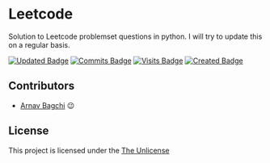 # Leetcode
Solution to Leetcode problemset questions in python. I will try to update this on a regular basis.

[![Updated Badge](https://badges.pufler.dev/updated/thewires2/Leetcode)](https://badges.pufler.dev)
[![Commits Badge](https://badges.pufler.dev/commits/monthly/thewires2)](https://badges.pufler.dev)
[![Visits Badge](https://badges.pufler.dev/visits/thewires2/Leetcode)](https://badges.pufler.dev)
[![Created Badge](https://badges.pufler.dev/created/thewires2/Leetcode)](https://badges.pufler.dev)




## Contributors 
* [Arnav Bagchi](https://github.com/thewires2) 	:wink:

## License

This project is licensed under the [The Unlicense](https://choosealicense.com/licenses/unlicense/#)
